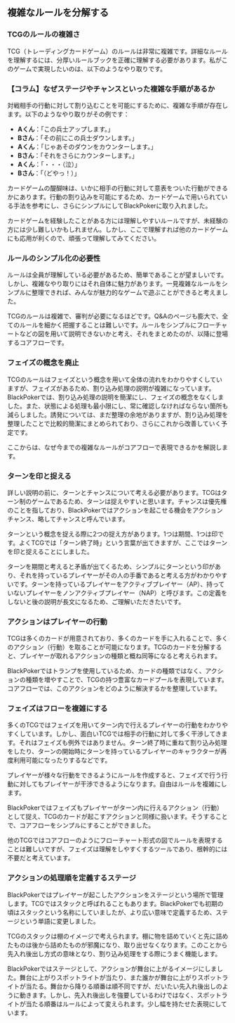 ## 複雑なルールを分解する

### TCGのルールの複雑さ

TCG（トレーディングカードゲーム）のルールは非常に複雑です。詳細なルールを理解するには、分厚いルールブックを正確に理解する必要があります。私がこのゲームで実現したいのは、以下のようなやり取りです。

### 【コラム】なぜステージやチャンスといった複雑な手順があるか

対戦相手の行動に対して割り込むことを可能にするために、複雑な手順が存在します。以下のようなやり取りがその例です：

- **Aくん**：「この兵士アップします。」  
- **Bさん**：「その前にこの兵士ダウンします。」  
- **Aくん**：「じゃあそのダウンをカウンターします。」  
- **Bさん**：「それをさらにカウンターします。」  
- **Aくん**：「・・・（泣）」  
- **Bさん**：「（どやっ！）」  

カードゲームの醍醐味は、いかに相手の行動に対して意表をついた行動ができるかにあります。行動の割り込みを可能にするため、カードゲームで用いられている手法を参考にし、さらにシンプルにしてBlackPokerに取り入れました。

カードゲームを経験したことがある方には理解しやすいルールですが、未経験の方には少し難しいかもしれません。しかし、ここで理解すれば他のカードゲームにも応用が利くので、頑張って理解してみてください。

### ルールのシンプル化の必要性

ルールは全員が理解している必要があるため、簡単であることが望ましいです。しかし、複雑なやり取りにはそれ自体に魅力があります。一見複雑なルールをシンプルに整理できれば、みんなが魅力的なゲームで遊ぶことができると考えました。

TCGのルールは複雑で、審判が必要になるほどです。Q&Aのページも膨大で、全てのルールを細かく把握することは難しいです。ルールをシンプルにフローチャートなどの図を用いて説明できないかと考え、それをまとめたのが、以降に登場するコアフローです。

### フェイズの概念を廃止

TCGのルールはフェイズという概念を用いて全体の流れをわかりやすくしていますが、フェイズがあるため、割り込み処理の説明が複雑になっています。BlackPokerでは、割り込み処理の説明を簡潔にし、フェイズの概念をなくしました。また、状態による処理も最小限にし、常に確認しなければならない箇所も減らしました。誘発については、まだ整理の余地がありますが、割り込み処理を整理したことで比較的簡潔にまとめられており、さらにこれから改善していく予定です。

ここからは、なぜ今までの複雑なルールがコアフローで表現できるかを解説します。

### ターンを印と捉える

詳しい説明の前に、ターンとチャンスについて考える必要があります。TCGはターン制のゲームであるため、ターンは捉えやすいと思います。チャンスは優先権のことを指しており、BlackPokerではアクションを起こせる機会をアクションチャンス、略してチャンスと呼んでいます。

ターンという概念を捉える際に2つの捉え方があります。1つは期間、1つは印です。よくTCGでは「ターン終了時」という言葉が出てきますが、ここではターンを印と捉えることにしました。

ターンを期間と考えると矛盾が出てくるため、シンプルにターンという印があり、それを持っているプレイヤーがその人の手番であると考える方がわかりやすいです。ターンを持っているプレイヤーをアクティブプレイヤー（AP）、持っていないプレイヤーをノンアクティブプレイヤー（NAP）と呼びます。この定義をしないと後の説明が長文になるため、ご理解いただきたいです。

### アクションはプレイヤーの行動

TCGは多くのカードが用意されており、多くのカードを手に入れることで、多くのアクション（行動）を取ることが可能になります。TCGのカードを分解すると、プレイヤーが取れるアクションの種類と概ね同等になると考えられます。

BlackPokerではトランプを使用しているため、カードの種類ではなく、アクションの種類を増やすことで、TCGの持つ豊富なカードプールを表現しています。コアフローでは、このアクションをどのように解決するかを整理しています。

### フェイズはフローを複雑にする

多くのTCGではフェイズを用いてターン内で行えるプレイヤーの行動をわかりやすくしています。しかし、面白いTCGでは相手の行動に対して多く干渉してきます。それはフェイズも例外ではありません。ターン終了時に重ねて割り込み処理をしたり、ターンの開始時にターンを持っているプレイヤーのキャラクターが再度利用可能になったりするなどです。

プレイヤーが様々な行動をできるようにルールを作成すると、フェイズで行う行動に対してもプレイヤーが干渉できるようになります。自由はルールを複雑にします。

BlackPokerではフェイズもプレイヤーがターン内に行えるアクション（行動）として捉え、TCGのカードが起こすアクションと同様に扱います。そうすることで、コアフローをシンプルにすることができました。

他のTCGではコアフローのようにフローチャート形式の図でルールを表現することは難しいですが、フェイズは理解をしやすくするツールであり、根幹的には不要だと考えています。

### アクションの処理順を定義するステージ

BlackPokerではプレイヤーが起こしたアクションをステージという場所で管理します。TCGではスタックと呼ばれることもあります。BlackPokerでも初期の頃はスタックという名称にしていましたが、より広い意味で定義するため、ステージという単語に変更しました。

TCGのスタックは棚のイメージで考えられます。棚に物を詰めていくと先に詰めたものは後から詰めたものが邪魔になり、取り出せなくなります。このことから先入れ後出し方式の意味となり、割り込み処理をする際にうまく機能します。

BlackPokerではステージとして、アクションが舞台に上がるイメージにしました。舞台に上がりスポットライトが当たり、また誰かが舞台に上がりスポットライトが当たる。舞台から降りる順番は順不同ですが、だいたい先入れ後出しのように動きます。しかし、先入れ後出しを強要しているわけではなく、スポットライトが当たる順番はルールによって変えられます。少し幅を持たせた表現にしています。